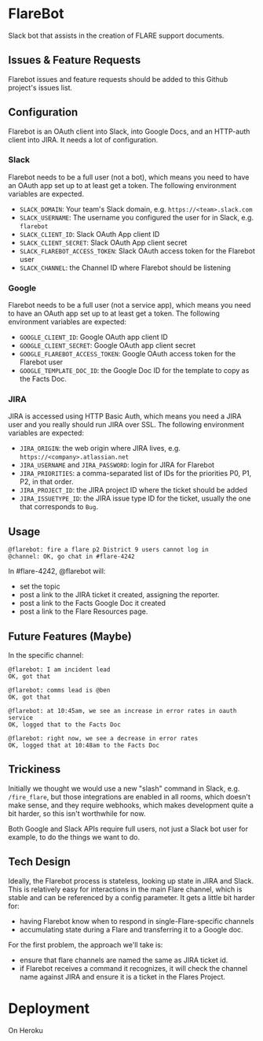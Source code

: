 # FlareBot

Slack bot that assists in the creation of FLARE support documents.

## Issues & Feature Requests

Flarebot issues and feature requests should be added to this Github project's issues list.

## Configuration

Flarebot is an OAuth client into Slack, into Google Docs, and an
HTTP-auth client into JIRA. It needs a lot of configuration.

### Slack

Flarebot needs to be a full user (not a bot), which means you need to
have an OAuth app set up to at least get a token. The following
environment variables are expected.

* `SLACK_DOMAIN`: Your team's Slack domain, e.g. `https://<team>.slack.com`
* `SLACK_USERNAME`: The username you configured the user for in Slack, e.g. `flarebot`
* `SLACK_CLIENT_ID`: Slack OAuth App client ID
* `SLACK_CLIENT_SECRET`: Slack OAuth App client secret
* `SLACK_FLAREBOT_ACCESS_TOKEN`: Slack OAuth access token for the Flarebot user
* `SLACK_CHANNEL`: the Channel ID where Flarebot should be listening

### Google

Flarebot needs to be a full user (not a service app), which means you
need to have an OAuth app set up to at least get a token. The
following environment variables are expected:

* `GOOGLE_CLIENT_ID`: Google OAuth app client ID
* `GOOGLE_CLIENT_SECRET`: Google OAuth app client secret
* `GOOGLE_FLAREBOT_ACCESS_TOKEN`: Google OAuth access token for the Flarebot user
* `GOOGLE_TEMPLATE_DOC_ID`: the Google Doc ID for the template to copy as the Facts Doc.

### JIRA

JIRA is accessed using HTTP Basic Auth, which means you need a JIRA
user and you really should run JIRA over SSL. The following
environment variables are expected:

* `JIRA_ORIGIN`: the web origin where JIRA lives, e.g. `https://<company>.atlassian.net`
* `JIRA_USERNAME` and `JIRA_PASSWORD`: login for JIRA for Flarebot
* `JIRA_PRIORITIES`: a comma-separated list of IDs for the priorities P0, P1, P2, in that order.
* `JIRA_PROJECT_ID`: the JIRA project ID where the ticket should be added
* `JIRA_ISSUETYPE_ID`: the JIRA issue type ID for the ticket, usually the one that corresponds to `Bug`.


## Usage

```
@flarebot: fire a flare p2 District 9 users cannot log in 
@channel: OK, go chat in #flare-4242
```

In #flare-4242, @flarebot will:
* set the topic
* post a link to the JIRA ticket it created, assigning the reporter.
* post a link to the Facts Google Doc it created
* post a link to the Flare Resources page.

## Future Features (Maybe)

In the specific channel:

```
@flarebot: I am incident lead
OK, got that

@flarebot: comms lead is @ben
OK, got that

@flarebot: at 10:45am, we see an increase in error rates in oauth service
OK, logged that to the Facts Doc

@flarebot: right now, we see a decrease in error rates
OK, logged that at 10:48am to the Facts Doc
```

## Trickiness

Initially we thought we would use a new "slash" command in Slack,
e.g. `/fire_flare`, but those integrations are enabled in all rooms,
which doesn't make sense, and they require webhooks, which makes
development quite a bit harder, so this isn't worthwhile for now.

Both Google and Slack APIs require full users, not just a Slack bot
user for example, to do the things we want to do.

## Tech Design

Ideally, the Flarebot process is stateless, looking up state in JIRA
and Slack. This is relatively easy for interactions in the main Flare
channel, which is stable and can be referenced by a config
parameter. It gets a little bit harder for:

* having Flarebot know when to respond in single-Flare-specific channels
* accumulating state during a Flare and transferring it to a Google doc.

For the first problem, the approach we'll take is:

* ensure that flare channels are named the same as JIRA ticket id.
* if Flarebot receives a command it recognizes, it will check the channel name against JIRA and ensure it is a ticket in the Flares Project.

# Deployment

On Heroku
